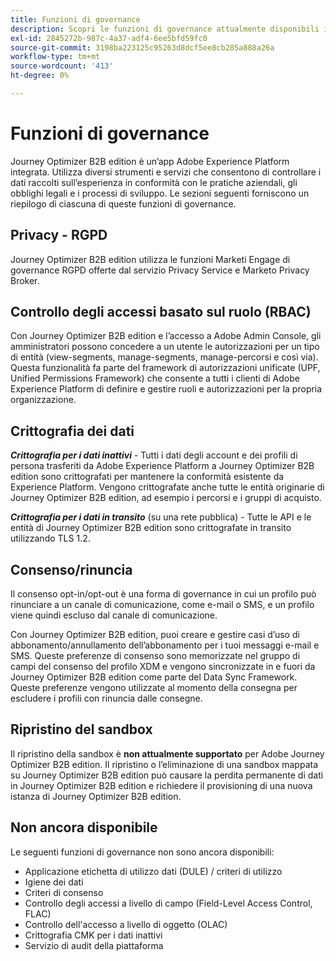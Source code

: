 ```yaml
---
title: Funzioni di governance
description: Scopri le funzioni di governance attualmente disponibili in Journey Optimizer B2B edition.
exl-id: 2845272b-987c-4a37-adf4-6ee5bfd59fc0
source-git-commit: 3198ba223125c95263d8dcf5ee8cb285a888a26a
workflow-type: tm+mt
source-wordcount: '413'
ht-degree: 0%

---
```


# Funzioni di governance

Journey Optimizer B2B edition è un’app Adobe Experience Platform integrata. Utilizza diversi strumenti e servizi che consentono di controllare i dati raccolti sull’esperienza in conformità con le pratiche aziendali, gli obblighi legali e i processi di sviluppo. Le sezioni seguenti forniscono un riepilogo di ciascuna di queste funzioni di governance.

## Privacy - RGPD

Journey Optimizer B2B edition utilizza le funzioni Marketi Engage di governance RGPD offerte dal servizio Privacy Service e Marketo Privacy Broker.

## Controllo degli accessi basato sul ruolo (RBAC)

Con Journey Optimizer B2B edition e l’accesso a Adobe Admin Console, gli amministratori possono concedere a un utente le autorizzazioni per un tipo di entità (view-segments, manage-segments, manage-percorsi e così via). Questa funzionalità fa parte del framework di autorizzazioni unificate (UPF, Unified Permissions Framework) che consente a tutti i clienti di Adobe Experience Platform di definire e gestire ruoli e autorizzazioni per la propria organizzazione.

## Crittografia dei dati

**_Crittografia per i dati inattivi_** - Tutti i dati degli account e dei profili di persona trasferiti da Adobe Experience Platform a Journey Optimizer B2B edition sono crittografati per mantenere la conformità esistente da Experience Platform. Vengono crittografate anche tutte le entità originarie di Journey Optimizer B2B edition, ad esempio i percorsi e i gruppi di acquisto.

**_Crittografia per i dati in transito_** (su una rete pubblica) - Tutte le API e le entità di Journey Optimizer B2B edition sono crittografate in transito utilizzando TLS 1.2.

## Consenso/rinuncia

Il consenso opt-in/opt-out è una forma di governance in cui un profilo può rinunciare a un canale di comunicazione, come e-mail o SMS, e un profilo viene quindi escluso dal canale di comunicazione.

Con Journey Optimizer B2B edition, puoi creare e gestire casi d’uso di abbonamento/annullamento dell’abbonamento per i tuoi messaggi e-mail e SMS. Queste preferenze di consenso sono memorizzate nel gruppo di campi del consenso del profilo XDM e vengono sincronizzate in e fuori da Journey Optimizer B2B edition come parte del Data Sync Framework. Queste preferenze vengono utilizzate al momento della consegna per escludere i profili con rinuncia dalle consegne.

## Ripristino del sandbox

Il ripristino della sandbox è **non attualmente supportato** per Adobe Journey Optimizer B2B edition. Il ripristino o l’eliminazione di una sandbox mappata su Journey Optimizer B2B edition può causare la perdita permanente di dati in Journey Optimizer B2B edition e richiedere il provisioning di una nuova istanza di Journey Optimizer B2B edition.

## Non ancora disponibile

Le seguenti funzioni di governance non sono ancora disponibili:

* Applicazione etichetta di utilizzo dati (DULE) / criteri di utilizzo
* Igiene dei dati
* Criteri di consenso
* Controllo degli accessi a livello di campo (Field-Level Access Control, FLAC)
* Controllo dell&#39;accesso a livello di oggetto (OLAC)
* Crittografia CMK per i dati inattivi
* Servizio di audit della piattaforma
